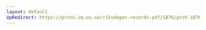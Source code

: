```yaml
---
layout: default
UpRedirect: https://pruto.im.uu.se/riksdagen-records-pdf/1876/prot-1876--fk--006/prot-1876--fk--006_030.pdf
---
```


